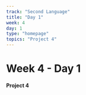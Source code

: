 ```yaml
---
track: "Second Language"
title: "Day 1"
week: 4
day: 1
type: "homepage"
topics: "Project 4"
---
```



# Week 4 - Day 1

#### Project 4

